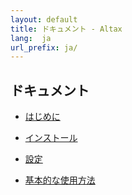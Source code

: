 ```yaml
---
layout: default
title: ドキュメント - Altax
lang:  ja
url_prefix: ja/
---
```

## ドキュメント

* [はじめに](/altax/ja/documentation/getting-started.html)

* [インストール](/altax/ja/documentation/installation.html)

* [設定](/altax/ja/documentation/configuration.html)

* [基本的な使用方法](/altax/ja/documentation/basic-usage.html)

